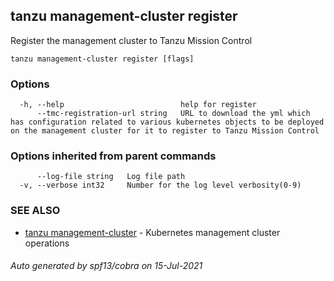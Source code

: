 ## tanzu management-cluster register

Register the management cluster to Tanzu Mission Control

```
tanzu management-cluster register [flags]
```

### Options

```
  -h, --help                          help for register
      --tmc-registration-url string   URL to download the yml which has configuration related to various kubernetes objects to be deployed on the management cluster for it to register to Tanzu Mission Control
```

### Options inherited from parent commands

```
      --log-file string   Log file path
  -v, --verbose int32     Number for the log level verbosity(0-9)
```

### SEE ALSO

* [tanzu management-cluster](tanzu_management-cluster.md)     - Kubernetes management cluster operations

###### Auto generated by spf13/cobra on 15-Jul-2021
